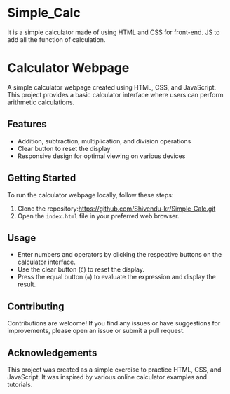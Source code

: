 # Simple_Calc
It is a simple calculator made of using HTML and CSS for front-end. JS to add all the function of calculation.

# Calculator Webpage

A simple calculator webpage created using HTML, CSS, and JavaScript. This project provides a basic calculator interface where users can perform arithmetic calculations.


## Features

- Addition, subtraction, multiplication, and division operations
- Clear button to reset the display
- Responsive design for optimal viewing on various devices

## Getting Started

To run the calculator webpage locally, follow these steps:

1. Clone the repository:https://github.com/Shivendu-kr/Simple_Calc.git
2. Open the `index.html` file in your preferred web browser.

## Usage

- Enter numbers and operators by clicking the respective buttons on the calculator interface.
- Use the clear button (`C`) to reset the display.
- Press the equal button (`=`) to evaluate the expression and display the result.

## Contributing

Contributions are welcome! If you find any issues or have suggestions for improvements, please open an issue or submit a pull request.


## Acknowledgements

This project was created as a simple exercise to practice HTML, CSS, and JavaScript. It was inspired by various online calculator examples and tutorials.



